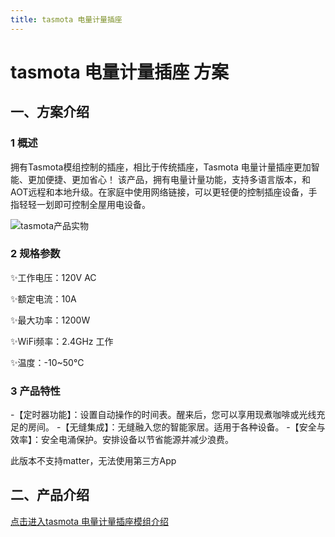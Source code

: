 ```yaml
---
title: tasmota 电量计量插座
---
```


# tasmota 电量计量插座 方案

## 一、方案介绍

### 1 概述

拥有Tasmota模组控制的插座，相比于传统插座，Tasmota 电量计量插座更加智能、更加便捷、更加省心！
该产品，拥有电量计量功能，支持多语言版本，和AOT远程和本地升级。在家庭中使用网络链接，可以更轻便的控制插座设备，手指轻轻一划即可控制全屋用电设备。

![tasmota产品实物](../../assets/images/tasmota/tasmota图.png)

### 2 规格参数
✨工作电压：120V AC

✨额定电流：10A

✨最大功率：1200W

✨WiFi频率：2.4GHz 工作

✨温度：-10~50°C

### 3 产品特性

-【定时器功能】：设置自动操作的时间表。醒来后，您可以享用现煮咖啡或光线充足的房间。
-【无缝集成】：无缝融入您的智能家居。适用于各种设备。
-【安全与效率】：安全电涌保护。安排设备以节省能源并减少浪费。

此版本不支持matter，无法使用第三方App

## 二、产品介绍
[点击进入tasmota 电量计量插座模组介绍](../../products/tasmota/index.md)

